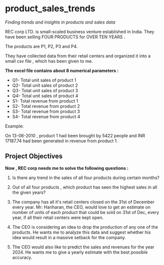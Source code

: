 # product_sales_trends
*Finding trends and insights in products and sales data*

REC corp LTD. is small-scaled business venture established in India. They have been selling FOUR PRODUCTS for OVER TEN YEARS .

The products are P1, P2, P3 and P4.

They have collected data from their retail centers and organized it into a small csv file , which has been given to me.

**The excel file contains about 8 numerical parameters :**

* Q1- Total unit sales of product 1
* Q2- Total unit sales of product 2
* Q3- Total unit sales of product 3
* Q4- Total unit sales of product 4
* S1- Total revenue from product 1
* S2- Total revenue from product 2
* S3- Total revenue from product 3
* S4- Total revenue from product 4

Example:

On 13-06-2010 , product 1 had been brought by 5422 people and INR 17187.74 had been generated in revenue from product 1.

## Project Objectives

**Now , REC corp needs me to solve the following questions :**

1. Is there any trend in the sales of all four products during certain months?

2. Out of all four products , which product has seen the highest sales in all the given years?

3. The company has all it's retail centers closed on the 31st of December every year. Mr: Hariharan, the CEO, would love to get an estimate on number of units of each product that could be sold on 31st of Dec, every year, if all their retail centers were kept open.

4. The CEO is considering an idea to drop the production of any one of the products. He wants me to analyze this data and suggest whether his idea would result in a massive setback for the company.

5. The CEO would also like to predict the sales and revenues for the year 2024. He wants me to give a yearly estimate with the best possible accuracy.